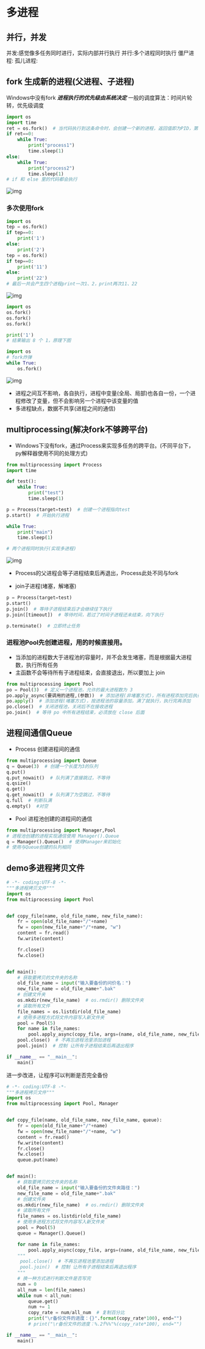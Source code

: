 # 多进程

## 并行，并发

并发:感觉像多任务同时进行，实际内部并行执行
并行:多个进程同时执行
僵尸进程:
孤儿进程:

## fork 生成新的进程(父进程、子进程)

Windows中没有fork
***进程执行的优先级由系统决定***
一般的调度算法：时间片轮转，优先级调度

```python
import os
import time
ret = os.fork()  # 当代码执行到这条命令时，会创建一个新的进程，返回值即为PID，第一个返回ret>0(父进程),第二次返回ret==0(子进程)
if ret==0:
    while True:
        print("process1")
        time.sleep(1)
else:
    while True:
        print("process2")
        time.sleep(1)
# if 和 else 里的代码都会执行
```

![img](./imgs/fork_01.png)

### 多次使用fork

```python
import os
tep = os.fork()
if tep==0:
    print('1')
else:
    print('2')
tep = os.fork()
if tep==0:
    print('11')
else:
    print('22')
# 最后一共会产生四个进程print一次1、2，print两次11、22
```

![img](./imgs/multitasking_01.png)

```py
import os
os.fork()
os.fork()
os.fork()

print('1')
# 结果输出 8 个 1，原理下图
```

```py
import os
# fork炸弹
while True:
    os.fork()
```

![img](./imgs/multitasking_02.png)

- 进程之间互不影响，各自执行，进程中变量(全局、局部)也各自一份，一个进程修改了变量，但不会影响另一个进程中该变量的值
- 多进程缺点，数据不共享(进程之间的通信)

## multiprocessing(解决fork不够跨平台)

- Windows下没有fork，通过Process来实现多任务的跨平台。(不同平台下，py解释器使用不同的处理方式)

```python
from multiprocessing import Process
import time

def test():
    while True:
        print("test")
        time.sleep(1)

p = Process(target=test)  # 创建一个进程指向test
p.start()  # 开始执行进程

while True:
    print("main")
    time.sleep(1)

# 两个进程同时执行(实现多进程)
```

![img](./imgs/multiprocess_01.png)

- Process的父进程会等子进程结束后再退出，Process此处不同与fork

- join子进程(堵塞，解堵塞)

```py
p = Process(target=test)
p.start()
p.join()  # 等待子进程结束后才会继续往下执行
p.join([timeout])  # 等待时间，若过了时间子进程还未结束，向下执行

p.terminate()  # 立即终止任务
```

### 进程池Pool先创建进程，用的时候直接用。

- 当添加的进程数大于进程池的容量时，并不会发生堵塞，而是根据最大进程数，执行所有任务
- 主函数不会等待所有子进程结束，会直接退出，所以要加上 join

```python
from multiprocessing import Pool
po = Pool(3)  # 定义一个进程池，允许的最大进程数为 3
po.apply_async(要调用的进程,(参数))  # 添加进程(非堵塞方式)，所有进程添加完后执行
po.apply()  # 添加进程(堵塞方式)，按进程池的容量添加，满了就执行，执行完再添加
po.close()  # 关闭进程池，关闭后不在接收进程
po.join()  # 等待 po 中所有进程结束，必须放在 close 后面
```

## 进程间通信Queue

- Process 创建进程间的通信

```python
from multiprocessing import Queue
q = Queue(3)  # 创建一个长度为3的队列
q.put()
q.put_nowait()  # 队列满了直接跳过，不等待
q.qsize()
q.get()
q.get_nowait()  # 队列满了为空跳过，不等待
q.full  # 判断队满
q.empty()  #对空
```

- Pool 进程池创建的进程间的通信

```python
from multiprocessing import Manager,Pool
# 进程池创建的进程实现通信使用 Manager().Queue
q = Manager().Queue()  # 使用Manager来初始化
# 使用与Queue创建的队列相同
```

## demo多进程拷贝文件

```python
# -*- coding:UTF-8 -*-
"""多进程拷贝文件"""
import os
from multiprocessing import Pool


def copy_file(name, old_file_name, new_file_name):
    fr = open(old_file_name+"/"+name)
    fw = open(new_file_name+"/"+name, "w")
    content = fr.read()
    fw.write(content)

    fr.close()
    fw.close()


def main():
    # 获取要拷贝的文件夹的名称
    old_file_name = input("输入要备份的问价名：")
    new_file_name = old_file_name+".bak"
    # 创建文件夹
    os.mkdir(new_file_name)  # os.rmdir() 删除文件夹
    # 读取所有文件
    file_names = os.listdir(old_file_name)
    # 使用多进程方式将文件内容写入新文件夹
    pool = Pool(5)
    for name in file_names:
        pool.apply_async(copy_file, args=(name, old_file_name, new_file_name))
    pool.close()  # 不再忘进程池里添加进程
    pool.join()  # 控制 让所有子进程结束后再退出程序

if __name__ == "__main__":
    main()
```

进一步改进，让程序可以判断是否完全备份

```python
# -*- coding:UTF-8 -*-
"""多进程拷贝文件"""
import os
from multiprocessing import Pool, Manager


def copy_file(name, old_file_name, new_file_name, queue):
    fr = open(old_file_name+"/"+name)
    fw = open(new_file_name+"/"+name, "w")
    content = fr.read()
    fw.write(content)
    fr.close()
    fw.close()
    queue.put(name)


def main():
    # 获取要拷贝的文件夹的名称
    old_file_name = input("输入要备份的文件夹路径：")
    new_file_name = old_file_name+".bak"
    # 创建文件夹
    os.mkdir(new_file_name)  # os.rmdir() 删除文件夹
    # 读取所有文件
    file_names = os.listdir(old_file_name)
    # 使用多进程方式将文件内容写入新文件夹
    pool = Pool(5)
    queue = Manager().Queue()

    for name in file_names:
        pool.apply_async(copy_file, args=(name, old_file_name, new_file_name, queue))
    """
     pool.close()  # 不再忘进程池里添加进程
     pool.join()  # 控制 让所有子进程结束后再退出程序
    """
    # 换一种方式进行判断文件是否写完
    num = 0
    all_num = len(file_names)
    while num < all_num:
        queue.get()
        num += 1
        copy_rate = num/all_num  # 复制百分比
        print("\r备份文件的进度：{}".format(copy_rate*100), end="")
        # print("\r备份文件的进度：%.2f%%"%(copy_rate*100), end="")

if __name__ == "__main__":
    main()
```